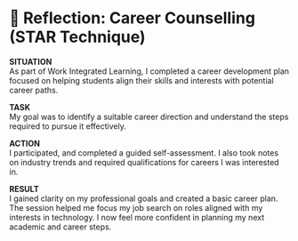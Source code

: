 # 🌟 Reflection: Career Counselling (STAR Technique)

**SITUATION**  
As part of Work Integrated Learning, I completed a career development plan focused on helping students align their skills and interests with potential career paths.

**TASK**  
My goal was to identify a suitable career direction and understand the steps required to pursue it effectively.

**ACTION**  
I participated, and completed a guided self-assessment. I also took notes on industry trends and required qualifications for careers I was interested in.

**RESULT**  
I gained clarity on my professional goals and created a basic career plan. The session helped me focus my job search on roles aligned with my interests in technology. I now feel more confident in planning my next academic and career steps.

